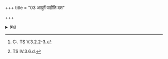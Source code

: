 +++
title = "03 आयुर्मे पाहीति दश"

+++

<details><summary>थिते</summary>

3. After having placed ten Prāṇabhr̥t (Breath-holder) (bricks) in the east[^1] with āyur me pāhi...[^2]  

[^1]: C:. TS V.3.2.2-3.  

[^2]: TS IV.3.6.d.   

</details>
